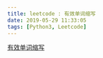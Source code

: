```yaml
---
title: leetcode : 有效单词缩写
date: 2019-05-29 11:33:05
tags: [Python3, Leetcode]
---
```


[有效单词缩写](https://leetcode-cn.com/problems/valid-word-abbreviation/)

